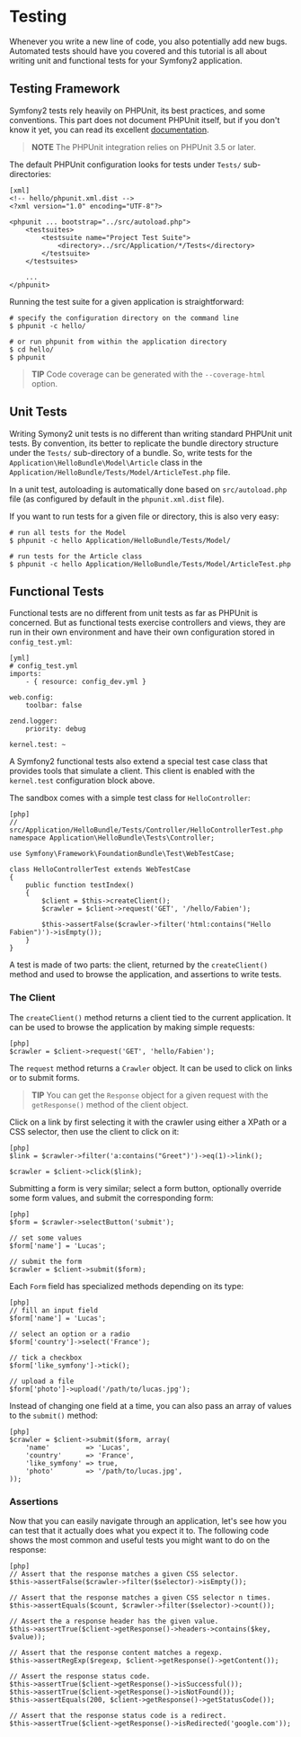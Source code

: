 Testing
=======

Whenever you write a new line of code, you also potentially add new bugs.
Automated tests should have you covered and this tutorial is all about writing
unit and functional tests for your Symfony2 application.

Testing Framework
-----------------

Symfony2 tests rely heavily on PHPUnit, its best practices, and some
conventions. This part does not document PHPUnit itself, but if you don't know
it yet, you can read its excellent [documentation][1].

>**NOTE**
>The PHPUnit integration relies on PHPUnit 3.5 or later.

The default PHPUnit configuration looks for tests under `Tests/`
sub-directories:

    [xml]
    <!-- hello/phpunit.xml.dist -->
    <?xml version="1.0" encoding="UTF-8"?>

    <phpunit ... bootstrap="../src/autoload.php">
        <testsuites>
            <testsuite name="Project Test Suite">
                <directory>../src/Application/*/Tests</directory>
            </testsuite>
        </testsuites>

        ...
    </phpunit>

Running the test suite for a given application is straightforward:

    # specify the configuration directory on the command line
    $ phpunit -c hello/

    # or run phpunit from within the application directory
    $ cd hello/
    $ phpunit


>**TIP**
>Code coverage can be generated with the `--coverage-html` option.

Unit Tests
----------

Writing Symony2 unit tests is no different than writing standard PHPUnit unit
tests. By convention, its better to replicate the bundle directory structure
under the `Tests/` sub-directory of a bundle. So, write tests for the
`Application\HelloBundle\Model\Article` class in the
`Application/HelloBundle/Tests/Model/ArticleTest.php` file.

In a unit test, autoloading is automatically done based on `src/autoload.php`
file (as configured by default in the `phpunit.xml.dist` file).

If you want to run tests for a given file or directory, this is also very
easy:

    # run all tests for the Model
    $ phpunit -c hello Application/HelloBundle/Tests/Model/

    # run tests for the Article class
    $ phpunit -c hello Application/HelloBundle/Tests/Model/ArticleTest.php

Functional Tests
----------------

Functional tests are no different from unit tests as far as PHPUnit is
concerned. But as functional tests exercise controllers and views, they are
run in their own environment and have their own configuration stored in
`config_test.yml`:

    [yml]
    # config_test.yml
    imports:
        - { resource: config_dev.yml }

    web.config:
        toolbar: false

    zend.logger:
        priority: debug

    kernel.test: ~

A Symfony2 functional tests also extend a special test case class that
provides tools that simulate a client. This client is enabled with the
`kernel.test` configuration block above.

The sandbox comes with a simple test class for `HelloController`:

    [php]
    // src/Application/HelloBundle/Tests/Controller/HelloControllerTest.php
    namespace Application\HelloBundle\Tests\Controller;

    use Symfony\Framework\FoundationBundle\Test\WebTestCase;

    class HelloControllerTest extends WebTestCase
    {
        public function testIndex()
        {
            $client = $this->createClient();
            $crawler = $client->request('GET', '/hello/Fabien');

            $this->assertFalse($crawler->filter('html:contains("Hello Fabien")')->isEmpty());
        }
    }

A test is made of two parts: the client, returned by the `createClient()`
method and used to browse the application, and assertions to write tests.

### The Client

The `createClient()` method returns a client tied to the current application.
It can be used to browse the application by making simple requests:

    [php]
    $crawler = $client->request('GET', 'hello/Fabien');

The `request` method returns a `Crawler` object. It can be used to click on
links or to submit forms.

>**TIP**
>You can get the `Response` object for a given request with the `getResponse()`
>method of the client object.

Click on a link by first selecting it with the crawler using either a XPath or
a CSS selector, then use the client to click on it:

    [php]
    $link = $crawler->filter('a:contains("Greet")')->eq(1)->link();

    $crawler = $client->click($link);

Submitting a form is very similar; select a form button, optionally override
some form values, and submit the corresponding form:

    [php]
    $form = $crawler->selectButton('submit');

    // set some values
    $form['name'] = 'Lucas';

    // submit the form
    $crawler = $client->submit($form);

Each `Form` field has specialized methods depending on its type:

    [php]
    // fill an input field
    $form['name'] = 'Lucas';

    // select an option or a radio
    $form['country']->select('France');

    // tick a checkbox
    $form['like_symfony']->tick();

    // upload a file
    $form['photo']->upload('/path/to/lucas.jpg');

Instead of changing one field at a time, you can also pass an array of values
to the `submit()` method:

    [php]
    $crawler = $client->submit($form, array(
        'name'         => 'Lucas',
        'country'      => 'France',
        'like_symfony' => true,
        'photo'        => '/path/to/lucas.jpg',
    ));

### Assertions

Now that you can easily navigate through an application, let's see how you can
test that it actually does what you expect it to. The following code shows the
most common and useful tests you might want to do on the response:

    [php]
    // Assert that the response matches a given CSS selector.
    $this->assertFalse($crawler->filter($selector)->isEmpty());

    // Assert that the response matches a given CSS selector n times.
    $this->assertEquals($count, $crawler->filter($selector)->count());

    // Assert the a response header has the given value.
    $this->assertTrue($client->getResponse()->headers->contains($key, $value));

    // Assert that the response content matches a regexp.
    $this->assertRegExp($regexp, $client->getResponse()->getContent());

    // Assert the response status code.
    $this->assertTrue($client->getResponse()->isSuccessful());
    $this->assertTrue($client->getResponse()->isNotFound());
    $this->assertEquals(200, $client->getResponse()->getStatusCode());

    // Assert that the response status code is a redirect.
    $this->assertTrue($client->getResponse()->isRedirected('google.com'));

[1]: http://www.phpunit.de/manual/3.5/en/
